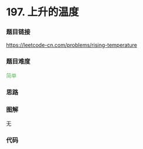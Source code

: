 # 197. 上升的温度

### 题目链接

https://leetcode-cn.com/problems/rising-temperature

### 题目难度

<font color=#5CB85C>简单</font>

### 思路



### 图解

无

### 代码

```python
```